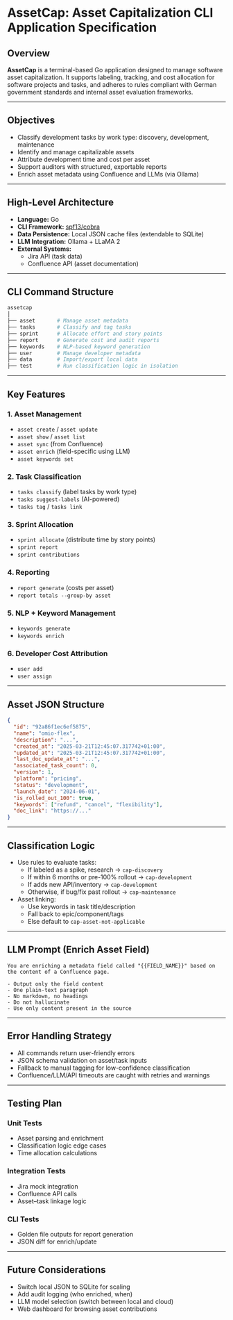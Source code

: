 # AssetCap: Asset Capitalization CLI Application Specification

## Overview
**AssetCap** is a terminal-based Go application designed to manage software asset capitalization. It supports labeling, tracking, and cost allocation for software projects and tasks, and adheres to rules compliant with German government standards and internal asset evaluation frameworks.

---

## Objectives
- Classify development tasks by work type: discovery, development, maintenance
- Identify and manage capitalizable assets
- Attribute development time and cost per asset
- Support auditors with structured, exportable reports
- Enrich asset metadata using Confluence and LLMs (via Ollama)

---

## High-Level Architecture
- **Language:** Go
- **CLI Framework:** [spf13/cobra](https://github.com/spf13/cobra)
- **Data Persistence:** Local JSON cache files (extendable to SQLite)
- **LLM Integration:** Ollama + LLaMA 2
- **External Systems:**
  - Jira API (task data)
  - Confluence API (asset documentation)

---

## CLI Command Structure
```bash
assetcap
│
├── asset       # Manage asset metadata
├── tasks       # Classify and tag tasks
├── sprint      # Allocate effort and story points
├── report      # Generate cost and audit reports
├── keywords    # NLP-based keyword generation
├── user        # Manage developer metadata
├── data        # Import/export local data
├── test        # Run classification logic in isolation
```

---

## Key Features
### 1. Asset Management
- `asset create` / `asset update`
- `asset show` / `asset list`
- `asset sync` (from Confluence)
- `asset enrich` (field-specific using LLM)
- `asset keywords set`

### 2. Task Classification
- `tasks classify` (label tasks by work type)
- `tasks suggest-labels` (AI-powered)
- `tasks tag` / `tasks link`

### 3. Sprint Allocation
- `sprint allocate` (distribute time by story points)
- `sprint report`
- `sprint contributions`

### 4. Reporting
- `report generate` (costs per asset)
- `report totals --group-by asset`

### 5. NLP + Keyword Management
- `keywords generate`
- `keywords enrich`

### 6. Developer Cost Attribution
- `user add`
- `user assign`

---

## Asset JSON Structure
```json
{
  "id": "92a86f1ec6ef5875",
  "name": "omio-flex",
  "description": "...",
  "created_at": "2025-03-21T12:45:07.317742+01:00",
  "updated_at": "2025-03-21T12:45:07.317742+01:00",
  "last_doc_update_at": "...",
  "associated_task_count": 0,
  "version": 1,
  "platform": "pricing",
  "status": "development",
  "launch_date": "2024-06-01",
  "is_rolled_out_100": true,
  "keywords": ["refund", "cancel", "flexibility"],
  "doc_link": "https://..."
}
```

---

## Classification Logic
- Use rules to evaluate tasks:
  - If labeled as a spike, research → `cap-discovery`
  - If within 6 months or pre-100% rollout → `cap-development`
  - If adds new API/inventory → `cap-development`
  - Otherwise, if bug/fix past rollout → `cap-maintenance`
- Asset linking:
  - Use keywords in task title/description
  - Fall back to epic/component/tags
  - Else default to `cap-asset-not-applicable`

---

## LLM Prompt (Enrich Asset Field)
```text
You are enriching a metadata field called "{{FIELD_NAME}}" based on the content of a Confluence page.

- Output only the field content
- One plain-text paragraph
- No markdown, no headings
- Do not hallucinate
- Use only content present in the source
```

---

## Error Handling Strategy
- All commands return user-friendly errors
- JSON schema validation on asset/task inputs
- Fallback to manual tagging for low-confidence classification
- Confluence/LLM/API timeouts are caught with retries and warnings

---

## Testing Plan
### Unit Tests
- Asset parsing and enrichment
- Classification logic edge cases
- Time allocation calculations

### Integration Tests
- Jira mock integration
- Confluence API calls
- Asset–task linkage logic

### CLI Tests
- Golden file outputs for report generation
- JSON diff for enrich/update

---

## Future Considerations
- Switch local JSON to SQLite for scaling
- Add audit logging (who enriched, when)
- LLM model selection (switch between local and cloud)
- Web dashboard for browsing asset contributions

